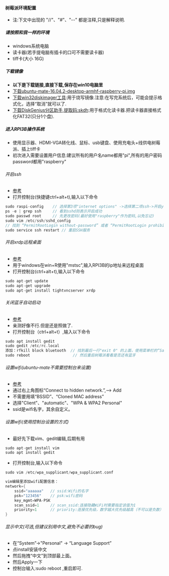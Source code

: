 #### 树莓派环境配置
* 注:下文中出现的 "//"、"#"、"--" 都是注释,只是解释说明.

##### 请按照和我一样的环境
* windows系统电脑
* 读卡器(若手提电脑有插卡的口可不需要读卡器)
* tiff卡(大小 16G)

##### 下载镜像
* **以下是下载链接,直接下载,保存在win10电脑里**
* [下载ubuntu-mate-16.04.2-desktop-armhf-raspberry-pi.img](https://ubuntu-mate.org/raspberry-pi/ubuntu-mate-16.04.2-desktop-armhf-raspberry-pi.img.xz)
* [下载win32diskimager工具](https://sourceforge.net/projects/win32diskimager/files/latest/download):用于烧写镜像.注意:在写完系统后，可能会提示格式化，选择“取消”就可以了.
* [下载DiskGenius分区助手,提取码:skdh](链接：https://pan.baidu.com/s/17ceoNHpm12yPP6tgYj10Uw):用于格式化读卡器.把读卡器直接格式化FAT32(只分1个盘).

##### 进入RPI3B操作系统
* 使用显示器、HDMI-VGA转化线、鼠标、usb键盘、使用充电头+线供电树莓派、插上tiff卡
* 初次进入需要设置用户信息:建议所有的用户名name都用"pi",所有的用户密码password都用"raspberry"

###### 开启ssh
* [参考](https://blog.csdn.net/wuleiming2009/article/details/78918950)
* 打开控制台(快捷键ctrl+alt+t),输入以下命令
``` c
sudo raspi-config    // 选择第3项"internet options" ->选择第二项ssh->开启yes
ps -e | grep ssh     // 看到sshd则表示开启成功
sudo passwd root     // 先更改密码(最好使用"raspberry"作为密码,以免忘记)
sudo vim /etc/ssh/sshd_config
// 找到 “PermitRootLogin without-password” 或者 “PermitRootLogin prohibit-password” 修改成 “PermitRootLogin yes”
sudo service ssh restart // 重启SSH服务
```

###### 开启xrdp远程桌面
* [参考](https://blog.csdn.net/qq_25556149/article/details/82216190)
* 用于windows在win+R使用"mstsc",输入RPI3B的ip地址来远程桌面
* 打开控制台(ctrl+alt+t),输入以下命令
``` c
sudo apt-get update
sudo apt-get upgrade
sudo apt-get install tightvncserver xrdp
```

###### 关闭蓝牙自动启动
* [参考](https://blog.csdn.net/qq_25556149/article/details/82216190)
* 亲测好像不行.但是还是照做了.
* 打开控制台（ctrl+alt+t）,输入以下命令
``` c
sudo apt install gedit
sudo gedit /etc/rc.local
添加：rfkill block bluetooth  // 找到最后一行"exit 0" 的上面，使用菜单栏的“Save”，保存
sudo reboot                   // 然后重启树莓派看看是否还有蓝牙
```

###### 设置wifi(ubuntu-mate不需要控制台来设置)
* [参考](https://www.jianshu.com/p/9795cd0d7f60)
* 通过右上角图标“Connect to hidden network.”,--> Add
* 不需要用填“BSSID”、“Cloned MAC address”
* 选择"Client"、"automatic"、"WPA & WPA2 Personal"
* ssid是wifi名字，其余自定义。

###### 设置wifi(使用控制台设置的方式)
* 最好先下载vim、gedit编辑,后期有用
``` c
sudo apt-get install vim
sudo apt install gedit
```
* 打开控制台,输入以下命令
``` c
sudo vim /etc/wpa_supplicant/wpa_supplicant.conf

vim编辑里添加wifi配置信息：
network={
    ssid="aaaaaa"   // ssid:Wifi的名字
    psk="123456"    // psk:wifi密码
    key_mgmt=WPA-PSK
    scan_ssid=1     // scan_ssid:连接隐藏WiFi时需要指定该值为1
    priority=1      // priority:连接优先级，数字越大优先级越高（不可以是负数）
}
```

###### 显示中文(可选,但建议别用中文,避免不必要的bug)
* 在“System”->"Personal" -> “Language Support”
* 点install安装中文
* 然后拖拽“中文”到顶部最上面。
* 然后Apply一下
* 控制台输入:sudo reboot ,重启即可.

